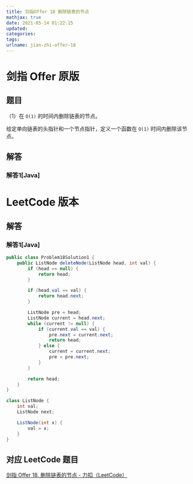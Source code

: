 ```yaml
---
title: 剑指Offer 18 删除链表的节点
mathjax: true
date: 2021-05-14 01:22:15
updated:
categories:
tags:
urlname: jian-zhi-offer-18
---
```




<!-- more -->



# 剑指 Offer 原版

## 题目

（1）在 `O(1)` 的时间内删除链表的节点。

给定单向链表的头指针和一个节点指针，定义一个函数在 `O(1)` 时间内删除该节点。





## 解答

### 解答1[Java]













# LeetCode 版本

## 解答

### 解答1[Java]

```java
public class Problem18Solution1 {
    public ListNode deleteNode(ListNode head, int val) {
        if (head == null) {
            return head;
        }

        if (head.val == val) {
            return head.next;
        }

        ListNode pre = head;
        ListNode current = head.next;
        while (current != null) {
            if (current.val == val) {
                pre.next = current.next;
                return head;
            } else {
                current = current.next;
                pre = pre.next;
            }
        }

        return head;
    }
}

class ListNode {
    int val;
    ListNode next;

    ListNode(int x) {
        val = x;
    }
}
```







## 对应 LeetCode 题目

[剑指 Offer 18. 删除链表的节点 - 力扣（LeetCode）](https://leetcode-cn.com/problems/shan-chu-lian-biao-de-jie-dian-lcof/)